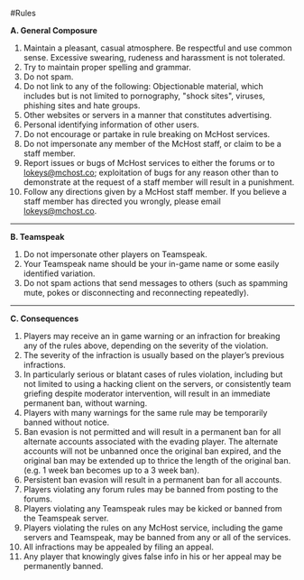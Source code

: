 #Rules

**A. General Composure**

1. Maintain a pleasant, casual atmosphere. Be respectful and use common sense. Excessive swearing, rudeness and harassment is not tolerated.
2. Try to maintain proper spelling and grammar.
3. Do not spam.
4. Do not link to any of the following: Objectionable material, which includes but is not limited to pornography, "shock sites", viruses, phishing sites and hate groups.
5. Other websites or servers in a manner that constitutes advertising.
6. Personal identifying information of other users.
7. Do not encourage or partake in rule breaking on McHost services.
8. Do not impersonate any member of the McHost staff, or claim to be a staff member.
9. Report issues or bugs of McHost services to either the forums or to lokeys@mchost.co; exploitation of bugs for any reason other than to demonstrate at the request of a staff member will result in a punishment.
10. Follow any directions given by a McHost staff member. If you believe a staff member has directed you wrongly, please email lokeys@mchost.co.

***
**B. Teamspeak**

1. Do not impersonate other players on Teamspeak.
2. Your Teamspeak name should be your in-game name or some easily identified variation.
3. Do not spam actions that send messages to others (such as spamming mute, pokes or disconnecting and reconnecting repeatedly).

***
**C. Consequences**

1. Players may receive an in game warning or an infraction for breaking any of the rules above, depending on the severity of the violation.
2. The severity of the infraction is usually based on the player’s previous infractions.
3. In particularly serious or blatant cases of rules violation, including but not limited to using a hacking client on the servers, or consistently team griefing despite moderator intervention, will result in an immediate permanent ban, without warning.
4. Players with many warnings for the same rule may be temporarily banned without notice.
5. Ban evasion is not permitted and will result in a permanent ban for all alternate accounts associated with the evading player. The alternate accounts will not be unbanned once the original ban expired, and the original ban may be extended up to thrice the length of the original ban. (e.g. 1 week ban becomes up to a 3 week ban).
6. Persistent ban evasion will result in a permanent ban for all accounts.
7. Players violating any forum rules may be banned from posting to the forums.
8. Players violating any Teamspeak rules may be kicked or banned from the Teamspeak server.
9. Players violating the rules on any McHost service, including the game servers and Teamspeak, may be banned from any or all of the services.
10. All infractions may be appealed by filing an appeal.
11. Any player that knowingly gives false info in his or her appeal may be permanently banned.
